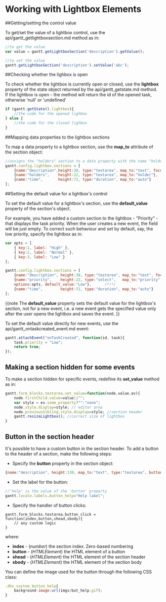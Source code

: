 Working with Lightbox Elements
====================================

##Getting/setting the control value

To get/set the value of a lightbox control, use the api/gantt_getlightboxsection.md method as in:

~~~js
//to get the value
var value = gantt.getLightboxSection('description').getValue();

//to set the value
gantt.getLightboxSection('description').setValue('abc');
~~~


##Checking whether the lighbox is open

To check whether the lightbox is currently open or closed, use the **lightbox** property of the state object returned by the api/gantt_getstate.md method.<br> If the lightbox is open - the method will return the id 
of the opened task, otherwise 'null' or 'undefined'

~~~js
if (gantt.getState().lightbox){
	//the code for the opened lighbox
} else {
	//the code for the closed lighbox
}
~~~

##Mapping data properties to the lightbox sections

To map a data property to a lightbox section, use the **map_to** attribute of the section object:

~~~js
//assigns the "holders" section to a data property with the name "holder" 
gantt.config.lightbox.sections = [
	{name:"description",height:38, type:"textarea", map_to:"text", focus:true},
    {name:"holders", 	height:22, type:"textarea", map_to:"holder"},      /*!*/                                                                
    {name:"time", 		height:72, type:"duration", map_to:"auto"}
];
~~~


##Setting the default value for a lightbox's control

To set the default value for a lightbox's section, use the **default_value** property of the section's object.

For example, you have added a custom section to the lightbox  - "Priority" -  that displays the task priority. 
When the user creates a new event, the field will be just empty. To correct such behaviour and set by default, say, the low priority,
specify the lightbox as in:

~~~js
var opts = [
    { key:1, label: "High" },                                            
    { key:2, label: "Normal" },                                         
    { key:3, label: "Low" }                                            
];

gantt.config.lightbox.sections = [
	{name:"description", height:38, type:"textarea", map_to:"text",	focus:true},
    {name:"priority", 	 height:22, type:"select", 	 map_to:"priority",  /*!*/  
    options:opts, default_value:"Low"},      /*!*/                                                                
    {name:"time", 		 height:72, type:"duration", map_to:"auto"}
];
~~~

{{note
The **default_value** property sets the default value for the lightbox's section, not for a new event, i.e. a new event  gets the specified value only after the user opens the lightbox and saves the event.
}}

To set the default value directly for new events, use the api/gantt_ontaskcreated_event.md event:

~~~js
gantt.attachEvent("onTaskCreated", function(id, task){
    task.priority = "Low";
    return true;
});
~~~

## Making a section hidden for some events 

To make a section hidden for specific events, redefine its **set_value** method as in:<br>

~~~js
gantt.form_blocks.textarea.set_value=function(node,value,ev){
	node.firstChild.value=value||"";
    var style = ev.some_property?"":"none";
    node.style.display=style; // editor area
    node.previousSibling.style.display=style; //section header
    gantt.resizeLightbox(); //correct size of lightbox
}
~~~


## Button in the section header 

It's possible to have a custom button in the section header. To add a button to the header of a section, make the following steps:

- Specify the **button** property in the section object:

~~~js
{name:"description", height:130, map_to:"text", type:"textarea", button:"help"}
~~~
- Set the label for the button:

~~~js
//'help' is the value of the 'button' property
gantt.locale.labels.button_help="Help label";
~~~

- Specify the handler of button clicks:

~~~
gantt.form_blocks.textarea.button_click = function(index,button,shead,sbody){
	// any custom logic
}
~~~
where:

- **index** - (*number*) the section index. Zero-based numbering
- **button** - (*HTMLElement*) the HTML element of a button
- **shead** - (*HTMLElement*) the HTML element of the section header
- **sbody** - (*HTMLElement*) the HTML element of the section body

You can define the image used for the button through the following CSS class:

~~~js
.dhx_custom_button_help{
	background-image:url(imgs/but_help.gif);
}
~~~
